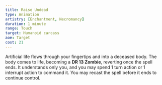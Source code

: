 ```yaml
---
title: Raise Undead
type: Animation
artistry: [Enchantment, Necromancy]
duration: 1 minute
range: Touch
target: Humanoid carcass
aoe: Target 
cost: 21
---
```

Artificial life flows through your fingertips and into a deceased body. The body comes to life, becoming a **DR 13 Zombie**, reverting once the spell ends. It understands only you, and you may spend 1 turn action or 1 interrupt action to command it. You may recast the spell before it ends to continue control.
